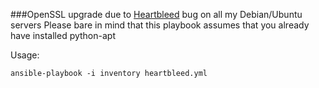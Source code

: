 ###OpenSSL upgrade due to [Heartbleed](http://heartbleed.com/) bug on all my Debian/Ubuntu servers
Please bare in mind that this playbook assumes that you already have installed python-apt

Usage:

`ansible-playbook -i inventory heartbleed.yml`
